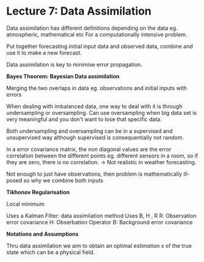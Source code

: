 # Lecture 7: Data Assimilation

Data assimilation has different definitions depending on the data eg. atmospheric, mathematical etc
For a computationally intensive problem.

Put together forecasting initial input data and observed data, combine and use it to make a new forecast.

Data assimilation is key to minimise error propagation.

**Bayes Theorem: Bayesian Data assimilation**

Merging the two overlaps in data eg. observations and initial inputs with errors

When dealing with imbalanced data, one way to deal with it is through undersampling or oversampling.
Can use oversampling when big data set is very meaningful and you don't want to lose that specific data.

Both undersampling and oversampling can be in a supervised and unsupervised way although supervised is consequentially not random.

In a error covariance matrix, the non diagonal values are the error correlation between the different points eg. different sensors in a room, so if they are zero, there is no correlation. -> Not realistic in weather forecasting.

Not enough to just have observations, then problem is mathematically ill-posed so why we combine both inputs


**Tikhonov Regularisation**

Local minimum

Uses a Kalman Filter: data assimilation method 
Uses B, H , R
R: Observation error covariance
H: Obserbation Operator
B: Background error covariance



**Notations and Assumptions** 

Thru data assimilation we aim to obtain an optimal estimation x of the true state which can be a physical field.
